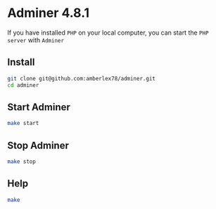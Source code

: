 # Adminer 4.8.1

If you have installed `PHP` on your local computer, you can start the `PHP server` with `Adminer`

## Install

```sh
git clone git@github.com:amberlex78/adminer.git
cd adminer
```

## Start Adminer

```sh
make start
```

## Stop Adminer

```sh
make stop
```

## Help

```sh
make
```
